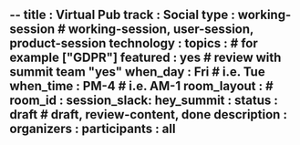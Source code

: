 --
title        : Virtual Pub
track        : Social
type         : working-session      # working-session, user-session, product-session
technology   :
topics       :                    # for example ["GDPR"]
featured     : yes                # review with summit team "yes"
when_day     : Fri                # i.e.    Tue
when_time    : PM-4               # i.e.    AM-1
room_layout  :                    #
room_id      :
session_slack: 
hey_summit   : 
status       : draft              # draft, review-content, done
description  :
organizers   : 
participants :  all
---

<!--(add intro)

## WHY

(...)

## What

(...)

## Outcomes

(...)

## References

(...)


## Previous-->
